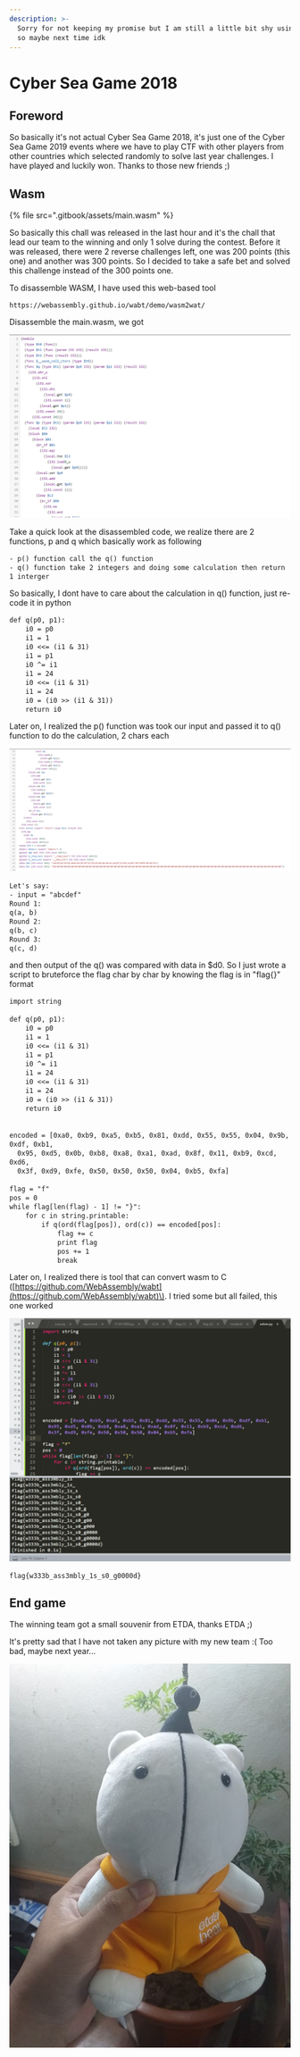```yaml
---
description: >-
  Sorry for not keeping my promise but I am still a little bit shy using German,
  so maybe next time idk
---
```


# Cyber Sea Game 2018

## Foreword

So basically it's not actual Cyber Sea Game 2018, it's just one of the Cyber Sea Game 2019 events where we have to play CTF with other players from other countries which selected randomly to solve last year challenges.  I have played and luckily won. Thanks to those new friends ;\)

## Wasm

{% file src=".gitbook/assets/main.wasm" %}

So basically this chall was released in the last hour and it's the chall that lead our team to the winning and only 1 solve during the contest. Before it was released, there were 2 reverse challenges left, one was 200 points \(this one\) and another was 300 points. So I decided to take a safe bet and solved this challenge instead of the 300 points one.

To disassemble WASM, I have used this web-based tool

```text
https://webassembly.github.io/wabt/demo/wasm2wat/
```

Disassemble the main.wasm, we got

![](.gitbook/assets/image%20%28118%29.png)

Take a quick look at the disassembled code, we realize there are 2 functions, p and q which basically work as following

```text
- p() function call the q() function
- q() function take 2 integers and doing some calculation then return 1 interger
```

So basically, I dont have to care about the calculation in q\(\) function, just re-code it in python

```text
def q(p0, p1):
	i0 = p0
	i1 = 1
	i0 <<= (i1 & 31)
	i1 = p1
	i0 ^= i1
	i1 = 24
	i0 <<= (i1 & 31)
	i1 = 24
	i0 = (i0 >> (i1 & 31))
	return i0
```

Later on, I realized the p\(\) function was took our input and passed it to q\(\) function to do the calculation, 2 chars each

![](.gitbook/assets/image%20%28160%29.png)

```text
Let's say:
- input = "abcdef"
Round 1:
q(a, b)
Round 2:
q(b, c)
Round 3:
q(c, d)
```

and then output of the q\(\) was compared with data in $d0. So I just wrote a script to bruteforce the flag char by char by knowing the flag is in "flag{}" format

```text
import string

def q(p0, p1):
	i0 = p0
	i1 = 1
	i0 <<= (i1 & 31)
	i1 = p1
	i0 ^= i1
	i1 = 24
	i0 <<= (i1 & 31)
	i1 = 24
	i0 = (i0 >> (i1 & 31))
	return i0


encoded = [0xa0, 0xb9, 0xa5, 0xb5, 0x81, 0xdd, 0x55, 0x55, 0x04, 0x9b, 0xdf, 0xb1, 
  0x95, 0xd5, 0x0b, 0xb8, 0xa8, 0xa1, 0xad, 0x8f, 0x11, 0xb9, 0xcd, 0xd6, 
  0x3f, 0xd9, 0xfe, 0x50, 0x50, 0x50, 0x04, 0xb5, 0xfa]

flag = "f"
pos = 0
while flag[len(flag) - 1] != "}":
	for c in string.printable:
		if q(ord(flag[pos]), ord(c)) == encoded[pos]:
			flag += c
			print flag
			pos += 1
			break
```

Later on, I realized there is tool that can convert wasm to C \([https://github.com/WebAssembly/wabt](https://github.com/WebAssembly/wabt)\). I tried some but all failed, this one worked

![](.gitbook/assets/image%20%2889%29.png)

```text
flag{w333b_ass3mbly_1s_s0_g0000d}
```

## End game

The winning team got a small souvenir from ETDA, thanks ETDA ;\)

It's pretty sad that I have not taken any picture with my new team :\( Too bad, maybe next year...

![](.gitbook/assets/image%20%282%29.png)

